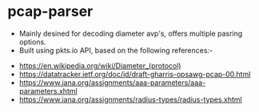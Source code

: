 # pcap-parser

* Mainly desined for decoding diameter avp's, offers multiple pasring options.
* Built using pkts.io API, based on the following references:- 
 - https://en.wikipedia.org/wiki/Diameter_(protocol)
 - https://datatracker.ietf.org/doc/id/draft-gharris-opsawg-pcap-00.html
 - https://www.iana.org/assignments/aaa-parameters/aaa-parameters.xhtml
 - https://www.iana.org/assignments/radius-types/radius-types.xhtml
